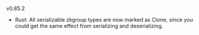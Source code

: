 v0.85.2

- Rust: All serializable zkgroup types are now marked as Clone, since you could get the same effect from serializing and deserializing.
